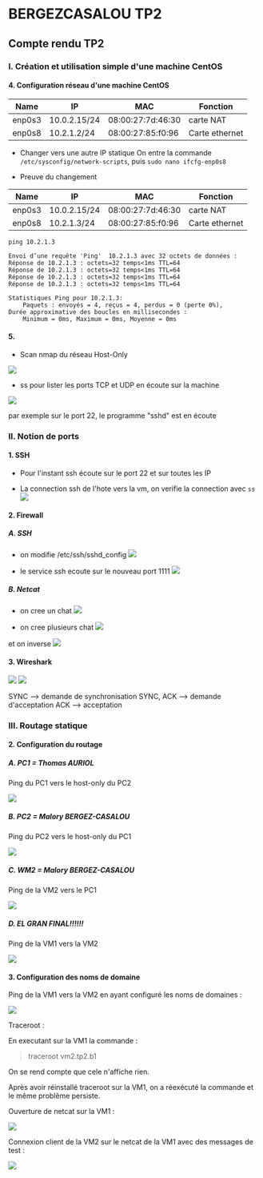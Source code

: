 # BERGEZCASALOU TP2
## Compte rendu TP2

### I. Création et utilisation simple d'une machine CentOS

#### 4. Configuration réseau d'une machine CentOS

|Name|IP|MAC|Fonction|
|----|--|---|--------|
|enp0s3|10.0.2.15/24|08:00:27:7d:46:30|carte NAT|
|enp0s8|10.2.1.2/24|08:00:27:85:f0:96|Carte ethernet|

- Changer vers une autre IP statique
On entre la commande ```/etc/sysconfig/network-scripts```,
puis ```sudo nano ifcfg-enp0s8```

- Preuve du changement

|Name|IP|MAC|Fonction|
|----|--|---|--------|
|enp0s3|10.0.2.15/24|08:00:27:7d:46:30|carte NAT|
|enp0s8|10.2.1.3/24|08:00:27:85:f0:96|Carte ethernet|

```
ping 10.2.1.3

Envoi d’une requête 'Ping'  10.2.1.3 avec 32 octets de données :
Réponse de 10.2.1.3 : octets=32 temps<1ms TTL=64
Réponse de 10.2.1.3 : octets=32 temps<1ms TTL=64
Réponse de 10.2.1.3 : octets=32 temps<1ms TTL=64
Réponse de 10.2.1.3 : octets=32 temps<1ms TTL=64

Statistiques Ping pour 10.2.1.3:
    Paquets : envoyés = 4, reçus = 4, perdus = 0 (perte 0%),
Durée approximative des boucles en millisecondes :
    Minimum = 0ms, Maximum = 0ms, Moyenne = 0ms
```

#### 5.

- Scan nmap du réseau Host-Only

![](https://i.imgur.com/Vm1onrd.png)

- ss pour lister les ports TCP et UDP en écoute sur la machine

![](https://i.imgur.com/WQm6OAY.png)

par exemple sur le port 22, le programme "sshd" est en écoute

### II. Notion de ports

#### 1. SSH

- Pour l'instant ssh écoute sur le port 22 et sur toutes les IP


- La connection ssh de l'hote vers la vm, on verifie la connection avec ```ss```
![](https://i.imgur.com/AJflEVK.png)

#### 2. Firewall
##### A. SSH

- on modifie /etc/ssh/sshd_config
![](https://i.imgur.com/G6QRZOW.png)

- le service ssh ecoute sur le nouveau port 1111
![](https://i.imgur.com/B6rTPhQ.png)

##### B. Netcat

- on cree un chat
![](https://i.imgur.com/ov385xb.png)

- on cree plusieurs chat
![](https://i.imgur.com/gXF7pxP.png)


et on inverse
![](https://i.imgur.com/bOIrCcH.png)

#### 3. Wireshark

![](https://i.imgur.com/fo5BAvY.png)
![](https://i.imgur.com/XlHOZYW.png)

SYNC --> demande de synchronisation
SYNC, ACK --> demande d'acceptation
ACK --> acceptation

### III. Routage statique

#### 2. Configuration du routage

##### A. PC1 = Thomas AURIOL

Ping du PC1 vers le host-only du PC2

![](https://i.imgur.com/tLMftiA.png)

##### B. PC2 = Malory BERGEZ-CASALOU

Ping du PC2 vers le host-only du PC1

![](https://i.imgur.com/6XBZpXX.png)

##### C. WM2 = Malory BERGEZ-CASALOU

Ping de la VM2 vers le PC1

![](https://i.imgur.com/5TxDn3w.png)

##### D. EL GRAN FINAL!!!!!!

Ping de la VM1 vers la VM2

![](https://i.imgur.com/y3YDR0a.png)

#### 3. Configuration des noms de domaine

Ping de la VM1 vers la VM2 en ayant configuré les noms de domaines : 

![](https://i.imgur.com/vZuC5K9.png)

Traceroot :

En executant sur la VM1 la commande :
> traceroot vm2.tp2.b1

On se rend compte que cele n'affiche rien.

Après avoir réinstallé traceroot sur la VM1, on a réexécuté la commande et le même problême persiste.

Ouverture de netcat sur la VM1 : 

![](https://i.imgur.com/ZSZXMOA.png)

Connexion client de la VM2 sur le netcat de la VM1 avec des messages de test : 

![](https://i.imgur.com/ClYQ7gC.png)
